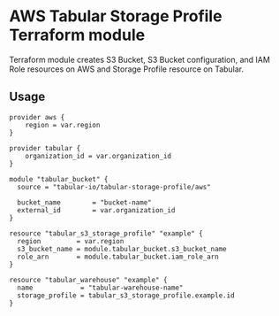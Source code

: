# AWS Tabular Storage Profile Terraform module

Terraform module creates S3 Bucket, S3 Bucket configuration, and IAM Role resources on AWS and Storage Profile resource 
on Tabular.

## Usage

```
provider aws {
    region = var.region
}

provider tabular {
    organization_id = var.organization_id
}

module "tabular_bucket" {
  source = "tabular-io/tabular-storage-profile/aws"
  
  bucket_name        = "bucket-name"
  external_id        = var.organization_id
}

resource "tabular_s3_storage_profile" "example" {
  region         = var.region
  s3_bucket_name = module.tabular_bucket.s3_bucket_name
  role_arn       = module.tabular_bucket.iam_role_arn
}

resource "tabular_warehouse" "example" {
  name            = "tabular-warehouse-name"
  storage_profile = tabular_s3_storage_profile.example.id
}
```